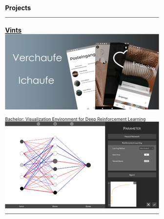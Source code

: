 ## Projects

--- 

<a class="project_links" href="/Vints">Vints</a>
<br/>
<img src="images/GooglePlayStoreBanner.png?raw=true"/>
---

<a class="project_links" href="/Bachelor">Bachelor: Visualization Environment for Deep Reinforcement Learning</a>
<br/>
<img src="images/Step2(1).png?raw=true"/>

---
